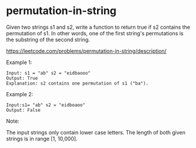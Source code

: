 # permutation-in-string
Given two strings s1 and s2, write a function to return true if s2 contains the permutation of s1. In other words, one of the first string's permutations is the substring of the second string.

https://leetcode.com/problems/permutation-in-string/description/

Example 1:
```
Input: s1 = "ab" s2 = "eidbaooo"
Output: True
Explanation: s2 contains one permutation of s1 ("ba").
```
Example 2:
```
Input:s1= "ab" s2 = "eidboaoo"
Output: False
 ```

Note:

The input strings only contain lower case letters.
The length of both given strings is in range [1, 10,000].

